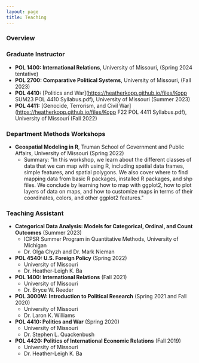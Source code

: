 ```yaml
---
layout: page
title: Teaching
---
```

### Overview


### Graduate Instructor 
- __POL 1400: International Relations__, University of Missouri, (Spring 2024 tentative)
- __POL 2700: Comparative Political Systems__, University of Missouri, (Fall 2023) 
- __POL 4410:__ [Politics and War](https://heatherkopp.github.io/files/Kopp SUM23 POL 4410 Syllabus.pdf), University of Missouri (Summer 2023)
- __POL 4411:__ [Genocide, Terrorism, and Civil War](https://heatherkopp.github.io/files/Kopp F22 POL 4411 Syllabus.pdf), University of Missouri (Fall 2022)

### Department Methods Workshops
- __Geospatial Modeling in R__, Truman School of Government and Public Affairs, University of Missouri (Spring 2022)
    - Summary: "In this workshop, we learn about the different classes of data that we can map with using R, including spatial data frames, simple features, and spatial polygons. We also cover where to find mapping data from basic R packages, installed R packages, and shp files. We conclude by learning how to map with ggplot2, how to plot layers of data on maps, and how to customize maps in terms of their coordinates, colors, and other ggplot2 features."

### Teaching Assistant 
- __Categorical Data Analysis: Models for Categorical, Ordinal, and Count Outcomes__ (Summer 2023)
    - ICPSR Summer Program in Quantitative Methods, University of Michigan
    - Dr. Olga Chyzh and Dr. Mark Nieman
- __POL 4540: U.S. Foreign Policy__ (Spring 2022)
    - University of Missouri
    - Dr. Heather-Leigh K. Ba
- __POL 1400: International Relations__ (Fall 2021)
    - University of Missouri
    - Dr. Bryce W. Reeder
- __POL 3000W: Introduction to Political Research__ (Spring 2021 and Fall 2020)
    - University of Missouri
    - Dr. Laron K. Williams
- __POL 4410: Politics and War__ (Spring 2020)
    - University of Missouri
    - Dr. Stephen L. Quackenbush
- __POL 4420: Politics of International Economic Relations__ (Fall 2019)
    - University of Missouri
    - Dr. Heather-Leigh K. Ba

